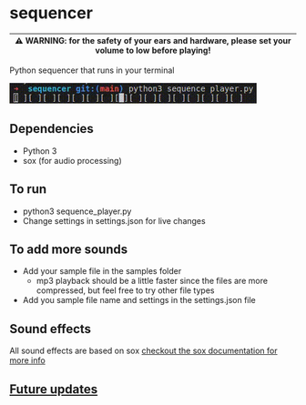 # sequencer
| :warning: **WARNING**: for the safety of your ears and hardware, please set your volume to low before playing! |
| --- |

Python sequencer that runs in your terminal

![Demo playback of sequencer](./documentation/images/demo.gif)

## Dependencies
- Python 3
- sox (for audio processing)

## To run
- python3 sequence_player.py
- Change settings in settings.json for live changes

## To add more sounds
- Add your sample file in the samples folder
  - mp3 playback should be a little faster since the files are more compressed, but feel free to try other file types
- Add you sample file name and settings in the settings.json file

## Sound effects
All sound effects are based on sox [checkout the sox documentation for more info](http://sox.sourceforge.net/sox.html)

## [Future updates](./documentation/FUTURE_FEATURES.md)
